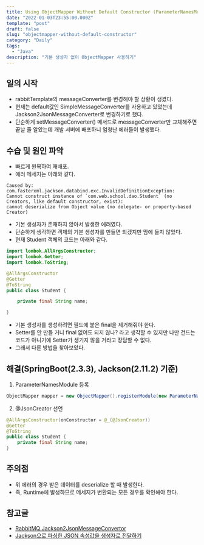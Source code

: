 ```yaml
---
title: Using ObjectMapper Without Default Constructor (ParameterNamesModule)
date: "2022-01-03T23:55:00.000Z"
template: "post"
draft: false
slug: "objectmapper-without-default-constructor"
category: "Daily"
tags:
  - "Java"
description: "기본 생성자 없이 ObjectMapper 사용하기"
---
```


## 일의 시작
- rabbitTemplate의 messageConverter를 변경해야 할 상황이 생겼다.
- 현재는 default값인 SimpleMessageConverter를 사용하고 있었는데 Jackson2JsonMessageConverter로 변경하기로 했다.
- 단순하게 setMessageConverter() 메서드로 messageConverter만 교체해주면 끝날 줄 알았는데 개발 서버에 배포하니 엄청난 에러들이 발생했다.

## 수습 및 원인 파악
- 빠르게 원복하여 재배포.
- 에러 메세지는 아래와 같다.
```
Caused by: com.fasterxml.jackson.databind.exc.InvalidDefinitionException: 
Cannot construct instance of `com.web.school.dao.Student` (no Creators, like default constructor, exist): 
cannot deserialize from Object value (no delegate- or property-based Creator)
```
- 기본 생성자가 존재하지 않아서 발생한 에러였다.
- 단순하게 생각하면 객체의 기본 생성자를 만들면 되겠지만 맘에 들지 않았다.
- 현재 Student 객체의 코드는 아래와 같다.

```java
import lombok.AllArgsConstructor;
import lombok.Getter;
import lombok.ToString;

@AllArgsConstructor
@Getter
@ToString
public class Student {

    private final String name;

}
```

- 기본 생성자를 생성하려면 필드에 붙은 final을 제거해줘야 한다.
- Setter를 안 만들 거니 final 없어도 되지 않나? 라고 생각할 수 있지만 나만 건드는 코드가 아니기에 Setter가 생기지 않을 거라고 장담할 수 없다.
- 그래서 다른 방법을 찾아보았다.

## 해결(SpringBoot(2.3.3), Jackson(2.11.2) 기준)

1. ParameterNamesModule 등록
```java
ObjectMapper mapper = new ObjectMapper().registerModule(new ParameterNamesModule());
```

2. @JsonCreator 선언
```java
@AllArgsConstructor(onConstructor = @_(@JsonCreator))
@Getter
@ToString
public class Student {
    private final String name;
}
```


## 주의점
- 위 에러의 경우 받은 데이터를 deserialize 할 때 발생한다.
- 즉, Runtime에 발생하므로 메세지가 변환되는 모든 경우를 확인해야 한다.

## 참고글
- [RabbitMQ Jackson2JsonMessageConvertor](https://minholee93.tistory.com/entry/RabbitMQ-Jackson2JsonMessageConvertor)
- [Jackson으로 파싱한 JSON 속성값을 생성자로 전달하기](https://blog.benelog.net/jackson-with-constructor.html)
